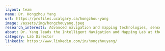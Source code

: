 ```yaml
---
layout: team
name: Dr. Hongzhou Yang
url: https://profiles.ucalgary.ca/hongzhou-yang
image: /assets/img/hongzhouyang.jpeg
research_interests: Advanced navigation and mapping technologies, sensor integration, machine learning, autonomous systems
about: Dr. Yang leads the Intelligent Navigation and Mapping Lab at the University of Calgary, specializing in the development of high-precision navigation systems using a variety of sensors such as GNSS, IMU, Camera, LiDAR, and Radar.
category: Lab Director
linkedin: https://www.linkedin.com/in/hongzhouyang/
--- 
```

